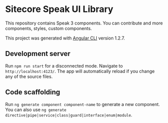 # Sitecore Speak UI Library

This repository contains Speak 3 components. You can contribute and more components, styles, custom components.


This project was generated with [Angular CLI](https://github.com/angular/angular-cli) version 1.2.7.

## Development server

Run `npm run start` for a disconnected mode. Navigate to `http://localhost:4123/`. The app will automatically reload if you change any of the source files.

## Code scaffolding

Run `ng generate component component-name` to generate a new component. You can also use `ng generate directive|pipe|service|class|guard|interface|enum|module`.

